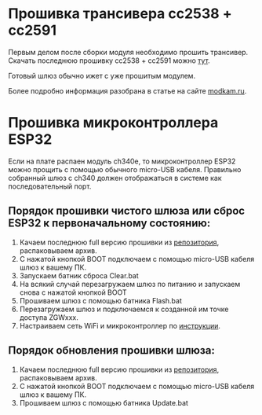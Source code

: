 # Прошивка трансивера сс2538 + сс2591

Первым делом после сборки модуля необходимо прошить трансивер. 
Скачать последнюю прошивку сс2538 + сс2591 можно [тут](https://github.com/slsys/Gateway/blob/master/rom/MODKAMRU_V3_UART-no-flow-control_20200211.hex).

Готовый шлюз обычно ижет с уже прошитым модулем. 

Более подробно информация разобрана в статье на сайте [modkam.ru](https://modkam.ru/?p=1188).

# Прошивка микроконтроллера ESP32

Если на плате  распаен модуль ch340e, то микроконтроллер ESP32 можно прощить с помощью обычного micro-USB кабеля. Правильно собранный шлюз c ch340 должен отображаться в системе как последовательный порт.

## Порядок прошивки чистого шлюза или сброс ESP32 к первоначальному состоянию:
1) Качаем последнюю full версию прошивки из [репозитория](https://github.com/slsys/Gateway/tree/master/rom), распаковываем архив. 
2) С нажатой кнопкой BOOT подключаем с помощью micro-USB кабеля шлюз к вашему ПК.
3) Запускаем батник сброса Clear.bat
4) На всякий случай перезагружаем шлюз по питанию и запускаем снова с нажатой кнопкой BOOT
5) Прошиваем шлюз с помощью батника Flash.bat
6) Перезагружаем шлюз и подключаемся к созданной им точке доступа ZGWxxx.
7) Настраиваем сеть WiFi и микроконтроллер по [инструкции](/firststart_rus.md).

## Порядок обновления прошивки  шлюза:
1) Качаем последнюю full версию прошивки из [репозитория](https://github.com/slsys/Gateway/tree/master/rom), распаковываем архив. 
2) С нажатой кнопкой BOOT подключаем с помощью micro-USB кабеля шлюз к вашему ПК.
5) Прошиваем шлюз с помощью батника Update.bat

